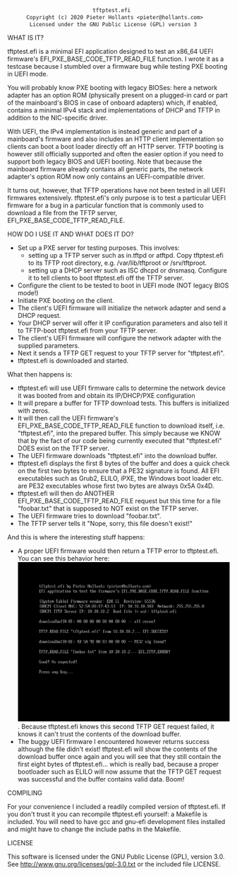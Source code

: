 
                               tftptest.efi
          Copyright (c) 2020 Pieter Hollants <pieter@hollants.com>
           Licensed under the GNU Public License (GPL) version 3


WHAT IS IT?

tftptest.efi is a minimal EFI application designed to test an x86_64 UEFI
firmware's EFI_PXE_BASE_CODE_TFTP_READ_FILE function. I wrote it as a testcase
because I stumbled over a firmware bug while testing PXE booting in UEFI mode.

You will probably know PXE booting with legacy BIOSes: here a network adapter
has an option ROM (physically present on a plugged-in card or part of the
mainboard's BIOS in case of onboard adapters) which, if enabled, contains a
minimal IPv4 stack and implementations of DHCP and TFTP in addition to the
NIC-specific driver.

With UEFI, the IPv4 implementation is instead generic and part of a
mainboard's firmware and also includes an HTTP client implementation so
clients can boot a boot loader directly off an HTTP server. TFTP booting
is however still officially supported and often the easier option if you
need to support both legacy BIOS and UEFI booting. Note that because the
mainboard firmware already contains all generic parts, the network
adapter's option ROM now only contains an UEFI-compatible driver.

It turns out, however, that TFTP operations have not been tested in all
UEFI firmwares extensively. tftptest.efi's only purpose is to test a
particular UEFI firmware for a bug in a particular function that is
commonly used to download a file from the TFTP server,
EFI_PXE_BASE_CODE_TFTP_READ_FILE.


HOW DO I USE IT AND WHAT DOES IT DO?

- Set up a PXE server for testing purposes. This involves:
  - setting up a TFTP server such as in.tftpd or atftpd. Copy tftptest.efi
    to its TFTP root directory, e.g. /var/lib/tftproot or /srv/tftproot.
  - setting up a DHCP server such as ISC dhcpd or dnsmasq. Configure it
    to tell clients to boot tftptest.efi off the TFTP server.
- Configure the client to be tested to boot in UEFI mode (NOT legacy BIOS
  mode!)
- Initiate PXE booting on the client.
- The client's UEFI firmware will initialize the network adapter and
  send a DHCP request.
- Your DHCP server will offer it IP configuration parameters and also
  tell it to TFTP-boot tftptest.efi from your TFTP server.
- The client's UEFI firmware will configure the network adapter with
  the supplied parameters.
- Next it sends a TFTP GET request to your TFTP server for "tftptest.efi".
- tftptest.efi is downloaded and started.

What then happens is:
- tftptest.efi will use UEFI firmware calls to determine the network
  device it was booted from and obtain its IP/DHCP/PXE configuration
- It will prepare a buffer for TFTP download tests. This buffers is
  initialized with zeros.
- It will then call the UEFI firmware's EFI_PXE_BASE_CODE_TFTP_READ_FILE
  function to download itself, i.e. "tftptest.efi", into the prepared
  buffer. This simply because we KNOW that by the fact of our code
  being currently executed that "tftptest.efi" DOES exist on the TFTP
  server.
- The UEFI firmware downloads "tftptest.efi" into the download buffer.
- tftptest.efi displays the first 8 bytes of the buffer and does a
  quick check on the first two bytes to ensure that a PE32 signature is
  found. All EFI executables such as Grub2, ELILO, iPXE, the Windows boot
  loader etc. are PE32 executables whose first two bytes are always
  0x5A 0x4D.
- tftptest.efi will then do ANOTHER EFI_PXE_BASE_CODE_TFTP_READ_FILE
  request but this time for a file "foobar.txt" that is supposed to NOT
  exist on the TFTP server.
- The UEFI firmware tries to download "foobar.txt".
- The TFTP server tells it "Nope, sorry, this file doesn't exist!"

And this is where the interesting stuff happens:
- A proper UEFI firmware would then return a TFTP error to tftptest.efi.
  You can see this behavior here: ![Screenshot of a proper firmware](Screenshot_qemu_EDK2_Working.png).
  Because tftptest.efi knows this second TFTP GET request failed, it
  knows it can't trust the contents of the download buffer.
- The buggy UEFI firmware I encountered however returns success although
  the file didn't exist! tftptest.efi will show the contents of the
  download buffer once again and you will see that they still contain
  the first eight bytes of tftptest.efi... which is really bad, because
  a proper bootloader such as ELILO will now assume that the TFTP GET
  request was successful and the buffer contains valid data. Boom!


COMPILING

For your convenience I included a readily compiled version of tftptest.efi.
If you don't trust it you can recompile tftptest.efi yourself: a Makefile
is included. You will need to have gcc and gnu-efi development files
installed and might have to change the include paths in the Makefile.


LICENSE

This software is licensed under the GNU Public License (GPL), version
3.0. See http://www.gnu.org/licenses/gpl-3.0.txt or the included file
LICENSE.

